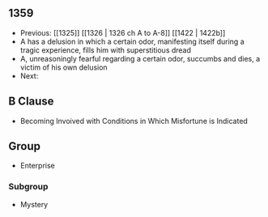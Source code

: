 ## 1359
- Previous: [[1325]] [[1326 | 1326 ch A to A-8]] [[1422 | 1422b]] 
- A has a delusion in which a certain odor, manifesting itself during a tragic experience, fills him with superstitious dread
- A, unreasoningly fearful regarding a certain odor, succumbs and dies, a victim of his own delusion
- Next: 

## B Clause
- Becoming Invoived with Conditions in Which Misfortune is Indicated

## Group
- Enterprise

### Subgroup
- Mystery

